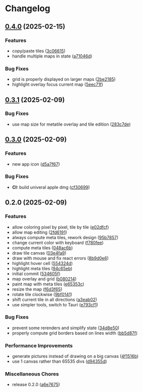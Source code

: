 # Changelog

## [0.4.0](https://github.com/digiz3d/gbge/compare/v0.3.1...v0.4.0) (2025-02-15)


### Features

* copy/paste tiles ([3c06615](https://github.com/digiz3d/gbge/commit/3c06615201054d6248eeb874841dc23a4c4a618a))
* handle multiple maps in state ([a71046d](https://github.com/digiz3d/gbge/commit/a71046db39026794e5a8195fdb066ad5c6c9463d))


### Bug Fixes

* grid is properly displayed on larger maps ([2be2185](https://github.com/digiz3d/gbge/commit/2be21852f83e65b9acb85a20babacb43de2cfbbb))
* highlight overlay focus current map ([5eec71f](https://github.com/digiz3d/gbge/commit/5eec71ff5a76d6b7bd1c2f9227949e632e768eab))

## [0.3.1](https://github.com/digiz3d/gbge/compare/v0.3.0...v0.3.1) (2025-02-09)


### Bug Fixes

* use map size for metatile overlay and tile edition ([283c7de](https://github.com/digiz3d/gbge/commit/283c7de1f20a4ad2d0a5adee0718dd290181bad5))

## [0.3.0](https://github.com/digiz3d/gbge/compare/v0.2.0...v0.3.0) (2025-02-09)


### Features

* new app icon ([d5a7f67](https://github.com/digiz3d/gbge/commit/d5a7f67ff76014d37cf57ddfd23a3b041ed4e612))


### Bug Fixes

* **CI:** build univeral apple dmg ([cf30699](https://github.com/digiz3d/gbge/commit/cf30699c322e89f1f3c26cb9543ef6a2c981f947))

## 0.2.0 (2025-02-09)


### Features

* allow coloring pixel by pixel, tile by tile ([e02dfcf](https://github.com/digiz3d/gbge/commit/e02dfcfd3055c9222731b19667f16752076178c7))
* allow map editing ([2fd6191](https://github.com/digiz3d/gbge/commit/2fd6191dbb2ac5da24bb8ffab5357f851f6451ae))
* always compute meta tiles, rework design ([95b7857](https://github.com/digiz3d/gbge/commit/95b7857666b1ab24ed6b975a7eb6d8734e7e2272))
* change current color with keyboard ([f780fee](https://github.com/digiz3d/gbge/commit/f780fee736734a2a48ba2856fc95e2e85ab14c6a))
* compute meta tiles ([048ac6b](https://github.com/digiz3d/gbge/commit/048ac6bf74cee9e58b50b73fe29fa9fe294c5725))
* draw tile canvas ([03e4fa9](https://github.com/digiz3d/gbge/commit/03e4fa939f28dee065bc0caea2ff6d6c2151e705))
* draw with mouse and fix react errors ([8b9d0e6](https://github.com/digiz3d/gbge/commit/8b9d0e67ff71e2fabf821dfc846bd36779f61740))
* highlight hover cell ([554324d](https://github.com/digiz3d/gbge/commit/554324deb34dae2035a7ff785922e53d088f087f))
* highlight meta tiles ([94c65eb](https://github.com/digiz3d/gbge/commit/94c65eb10008e051d64b82ccaa6d061924b06f6a))
* initial commit ([534605f](https://github.com/digiz3d/gbge/commit/534605f3bf1aaa7672513289768b26afcc267079))
* map overlay and grid ([b080214](https://github.com/digiz3d/gbge/commit/b080214af8ed7d6bdd3f7833b81edbad216bb8b5))
* paint map with meta tiles ([e65353c](https://github.com/digiz3d/gbge/commit/e65353cb20792e9055b8b7c40175871546079ccb))
* resize the map ([f6d3f65](https://github.com/digiz3d/gbge/commit/f6d3f6533907fd55c516738214a0a7cd23fda164))
* rotate tile clockwise ([9bf0141](https://github.com/digiz3d/gbge/commit/9bf0141d9f60cc9439e6753a0623749141a686f1))
* shift current tile in all directions ([a3eab02](https://github.com/digiz3d/gbge/commit/a3eab020a8cf679237ce69d9c31dd1a760ebb3f5))
* use simpler tools, switch to Tauri ([e793cf1](https://github.com/digiz3d/gbge/commit/e793cf1a10d1ee3de512005a54d4c9c38d92a16d))


### Bug Fixes

* prevent some rerenders and simplify state ([34d8e50](https://github.com/digiz3d/gbge/commit/34d8e50308bc966376a94ce4bb8ebf8535167927))
* properly compute grid borders based on lines width ([bb5d87f](https://github.com/digiz3d/gbge/commit/bb5d87fe83595180bd2e8c33b96d4f2e3ae811a2))


### Performance Improvements

* generate pictures instead of drawing on a big canvas ([4f1516b](https://github.com/digiz3d/gbge/commit/4f1516b9d2565df97ff7ff0986b7e904ce6b7931))
* use 1 canvas rather than 65535 divs ([d94355d](https://github.com/digiz3d/gbge/commit/d94355d62d84c2a4b47633ffae1f21cc89779aef))


### Miscellaneous Chores

* release 0.2.0 ([a6e7675](https://github.com/digiz3d/gbge/commit/a6e76755f0cba608296a81774c4baf0b32fa8386))
